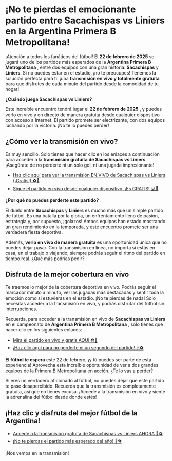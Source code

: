 # ¡No te pierdas el emocionante partido entre Sacachispas vs Liniers en la Argentina Primera B Metropolitana!

¡Atención a todos los fanáticos del fútbol! El **22 de febrero de 2025** se jugará uno de los partidos más esperados de la **Argentina Primera B Metropolitana** , entre dos equipos con una gran historia: **Sacachispas** y **Liniers**. Si no puedes estar en el estadio, ¡no te preocupes! Tenemos la solución perfecta para ti: ¡una **transmisión en vivo y totalmente gratuita** para que disfrutes de cada minuto del partido desde la comodidad de tu hogar!

**¿Cuándo juega Sacachispas vs Liniers?**

Este increíble encuentro tendrá lugar el **22 de febrero de 2025** , y puedes verlo en vivo y en directo de manera gratuita desde cualquier dispositivo con acceso a Internet. El partido promete ser electrizante, con dos equipos luchando por la victoria. ¡No te lo puedes perder!

## ¿Cómo ver la transmisión en vivo?

Es muy sencillo. Solo tienes que hacer clic en los enlaces a continuación para acceder a la **transmisión gratuita de Sacachispas vs Liniers**. ¡Asegúrate de no perderte ni un solo gol, ni una jugada impresionante!

- [Haz clic aquí para ver la transmisión EN VIVO de Sacachispas vs Liniers (¡Gratis!) ⚽📱](https://tinyurl.com/livestreamfreeo?st=Sacachispas+vs+Liniers&si=gh)
- [Sigue el partido en vivo desde cualquier dispositivo. ¡Es GRATIS! 💻📲](https://tinyurl.com/livestreamfreeo?st=Sacachispas+vs+Liniers&si=gh)

**¿Por qué no puedes perderte este partido?**

El duelo entre **Sacachispas** y **Liniers** es mucho más que un simple partido de fútbol. Es una batalla por la gloria, un enfrentamiento lleno de pasión, estrategia y, por supuesto, ¡golazos! Ambos equipos han estado mostrando un gran rendimiento en la temporada, y este encuentro promete ser una verdadera fiesta deportiva.

Además, **verlo en vivo de manera gratuita** es una oportunidad única que no puedes dejar pasar. Con la transmisión en línea, no importa si estás en casa, en el trabajo o viajando, siempre podrás seguir el ritmo del partido en tiempo real. ¿Qué más podrías pedir?

## Disfruta de la mejor cobertura en vivo

Te traemos lo mejor de la cobertura deportiva en vivo. Podrás seguir el marcador minuto a minuto, ver las jugadas más destacadas y sentir toda la emoción como si estuvieras en el estadio. ¡No te pierdas de nada! Solo necesitas acceder a la transmisión en vivo, y podrás disfrutar del fútbol sin interrupciones.

Recuerda, para acceder a la transmisión en vivo de **Sacachispas vs Liniers** en el campeonato de **Argentina Primera B Metropolitana** , solo tienes que hacer clic en los siguientes enlaces:

- [Mira el partido en vivo y gratis AQUÍ ⚽🎥](https://tinyurl.com/livestreamfreeo?st=Sacachispas+vs+Liniers&si=gh)
- [¡Haz clic aquí para no perderte ni un segundo del partido! 🔥⚽](https://tinyurl.com/livestreamfreeo?st=Sacachispas+vs+Liniers&si=gh)

**El fútbol te espera** este 22 de febrero, ¡y tú puedes ser parte de esta experiencia! Aprovecha esta increíble oportunidad de ver a dos grandes equipos de la Primera B Metropolitana en acción. ¿Te lo vas a perder?

Si eres un verdadero aficionado al fútbol, no puedes dejar que este partido te pase desapercibido. Recuerda que la transmisión es completamente gratuita, así que no tienes excusa. ¡Accede a la transmisión en vivo y siente la adrenalina del fútbol desde donde estés!

## ¡Haz clic y disfruta del mejor fútbol de la Argentina!

- [Accede a la transmisión gratuita de Sacachispas vs Liniers AHORA 🎉⚽](https://tinyurl.com/livestreamfreeo?st=Sacachispas+vs+Liniers&si=gh)
- [¡No te pierdas el partido más esperado del año! 🌟⚽](https://tinyurl.com/livestreamfreeo?st=Sacachispas+vs+Liniers&si=gh)

¡Nos vemos en la transmisión!

